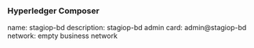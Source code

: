 ### Hyperledger Composer

name: stagiop-bd
description: stagiop-bd
admin card: admin@stagiop-bd
network: empty business network

